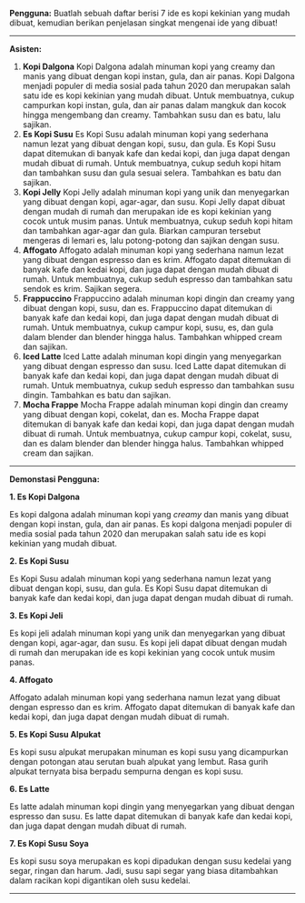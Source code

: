 **Pengguna:** Buatlah sebuah daftar berisi 7 ide es kopi kekinian yang mudah dibuat, kemudian berikan penjelasan singkat mengenai ide yang dibuat!

----

**Asisten:** 

1. **Kopi Dalgona**
Kopi Dalgona adalah minuman kopi yang creamy dan manis yang dibuat dengan kopi instan, gula, dan air panas. Kopi Dalgona menjadi populer di media sosial pada tahun 2020 dan merupakan salah satu ide es kopi kekinian yang mudah dibuat. Untuk membuatnya, cukup campurkan kopi instan, gula, dan air panas dalam mangkuk dan kocok hingga mengembang dan creamy. Tambahkan susu dan es batu, lalu sajikan.
2.  **Es Kopi Susu**
Es Kopi Susu adalah minuman kopi yang sederhana namun lezat yang dibuat dengan kopi, susu, dan gula. Es Kopi Susu dapat ditemukan di banyak kafe dan kedai kopi, dan juga dapat dengan mudah dibuat di rumah. Untuk membuatnya, cukup seduh kopi hitam dan tambahkan susu dan gula sesuai selera. Tambahkan es batu dan sajikan.
3.  **Kopi Jelly**
Kopi Jelly adalah minuman kopi yang unik dan menyegarkan yang dibuat dengan kopi, agar-agar, dan susu. Kopi Jelly dapat dibuat dengan mudah di rumah dan merupakan ide es kopi kekinian yang cocok untuk musim panas. Untuk membuatnya, cukup seduh kopi hitam dan tambahkan agar-agar dan gula. Biarkan campuran tersebut mengeras di lemari es, lalu potong-potong dan sajikan dengan susu.
4.  **Affogato**
Affogato adalah minuman kopi yang sederhana namun lezat yang dibuat dengan espresso dan es krim. Affogato dapat ditemukan di banyak kafe dan kedai kopi, dan juga dapat dengan mudah dibuat di rumah. Untuk membuatnya, cukup seduh espresso dan tambahkan satu sendok es krim. Sajikan segera.
5.  **Frappuccino**
Frappuccino adalah minuman kopi dingin dan creamy yang dibuat dengan kopi, susu, dan es. Frappuccino dapat ditemukan di banyak kafe dan kedai kopi, dan juga dapat dengan mudah dibuat di rumah. Untuk membuatnya, cukup campur kopi, susu, es, dan gula dalam blender dan blender hingga halus. Tambahkan whipped cream dan sajikan.
6.  **Iced Latte**
Iced Latte adalah minuman kopi dingin yang menyegarkan yang dibuat dengan espresso dan susu. Iced Latte dapat ditemukan di banyak kafe dan kedai kopi, dan juga dapat dengan mudah dibuat di rumah. Untuk membuatnya, cukup seduh espresso dan tambahkan susu dingin. Tambahkan es batu dan sajikan.
7.  **Mocha Frappe**
Mocha Frappe adalah minuman kopi dingin dan creamy yang dibuat dengan kopi, cokelat, dan es. Mocha Frappe dapat ditemukan di banyak kafe dan kedai kopi, dan juga dapat dengan mudah dibuat di rumah. Untuk membuatnya, cukup campur kopi, cokelat, susu, dan es dalam blender dan blender hingga halus. Tambahkan whipped cream dan sajikan.

----

**Demonstasi Pengguna:**

**1. Es Kopi Dalgona**
   
Es kopi dalgona adalah minuman kopi yang _creamy_ dan manis yang dibuat dengan kopi instan, gula, dan air panas. Es kopi dalgona menjadi populer di media sosial pada tahun 2020 dan merupakan salah satu ide es kopi kekinian yang mudah dibuat. 


**2.  Es Kopi Susu**

Es Kopi Susu adalah minuman kopi yang sederhana namun lezat yang dibuat dengan kopi, susu, dan gula. Es Kopi Susu dapat ditemukan di banyak kafe dan kedai kopi, dan juga dapat dengan mudah dibuat di rumah. 


**3.  Es Kopi Jeli**

Es kopi jeli adalah minuman kopi yang unik dan menyegarkan yang dibuat dengan kopi, agar-agar, dan susu. Es kopi jeli dapat dibuat dengan mudah di rumah dan merupakan ide es kopi kekinian yang cocok untuk musim panas. 


**4.  Affogato**

Affogato adalah minuman kopi yang sederhana namun lezat yang dibuat dengan espresso dan es krim. Affogato dapat ditemukan di banyak kafe dan kedai kopi, dan juga dapat dengan mudah dibuat di rumah.


**5.  Es Kopi Susu Alpukat**
 
Es kopi susu alpukat merupakan minuman es kopi susu yang dicampurkan dengan potongan atau serutan buah alpukat yang lembut. Rasa gurih alpukat ternyata bisa berpadu sempurna dengan es kopi susu. 


**6.  Es Latte**
  
Es latte adalah minuman kopi dingin yang menyegarkan yang dibuat dengan espresso dan susu. Es latte dapat ditemukan di banyak kafe dan kedai kopi, dan juga dapat dengan mudah dibuat di rumah. 


**7.  Es Kopi Susu Soya**

Es kopi susu soya merupakan es kopi dipadukan dengan susu kedelai yang segar, ringan dan harum. Jadi, susu sapi segar yang biasa ditambahkan dalam racikan kopi digantikan oleh susu kedelai.

----
